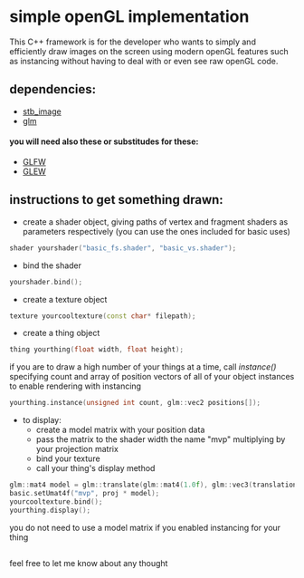 # simple openGL implementation

This C++ framework is for the developer who wants to simply and efficiently draw images on the screen using modern openGL features such as instancing without having to deal with or even see raw openGL code.

## dependencies: ##
* [stb_image](https://github.com/nothings/stb/blob/master/stb_image.h "stb_image")
* [glm](https://github.com/g-truc/glm "glm")
#### you will need also these or substitudes for these: ####
* [GLFW](https://www.glfw.org "GLFW")
* [GLEW](http://glew.sourceforge.net "GLEW")

## instructions to get something drawn: ##

* create a shader object, giving paths of vertex and fragment shaders as parameters respectively (you can use the ones included for basic uses)
```c++
shader yourshader("basic_fs.shader", "basic_vs.shader");
```
* bind the shader
```c++
yourshader.bind();
```
* create a texture object
```c++
texture yourcooltexture(const char* filepath);
```
* create a thing object
```c++
thing yourthing(float width, float height);
```
if you are to draw a high number of your things at a time, call _instance()_ specifying count and array of position vectors of all of your object instances to enable rendering with instancing
```c++
yourthing.instance(unsigned int count, glm::vec2 positions[]);
```
* to display:
  * create a model matrix with your position data
  * pass the matrix to the shader width the name "mvp" multiplying by your projection matrix
  * bind your texture
  * call your thing's display method
```c++
glm::mat4 model = glm::translate(glm::mat4(1.0f), glm::vec3(translation.x, translation.y, 0));
basic.setUmat4f("mvp", proj * model);
yourcooltexture.bind();
yourthing.display();
```
you do not need to use a model matrix if you enabled instancing for your thing

## ##
feel free to let me know about any thought
